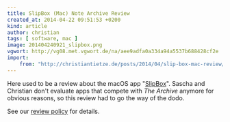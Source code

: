 ```yaml
---
title: SlipBox (Mac) Note Archive Review 
created_at: 2014-04-22 09:51:53 +0200
kind: article
author: christian
tags: [ software, mac ]
image: 201404240921_slipbox.png
vgwort: http://vg08.met.vgwort.de/na/aee9adfa0a334a94a5537b688428cf2e
import:
    from: "http://christiantietze.de/posts/2014/04/slip-box-mac-review/"
---
```


Here used to be a review about the macOS app "[SlipBox](http://tabi-software.com/slipbox/)". Sascha and Christian don't evaluate apps that compete with _The Archive_ anymore for obvious reasons, so this review had to go the way of the dodo. 

See our [review policy](/our-software-review-policy/) for details.
